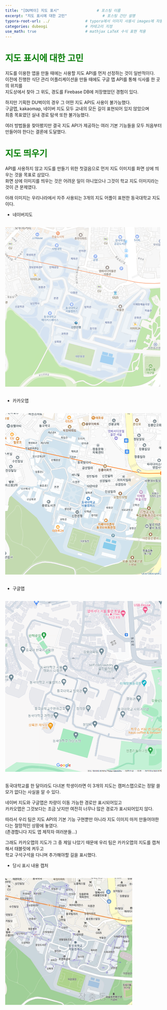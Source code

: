 ```yaml
---
title: "[DU벅이] 지도 표시"                 # 포스팅 이름
excerpt: "지도 표시에 대한 고민"                # 포스팅 간단 설명
typora-root-url: ../                # typora에서 이미지 사용시 images에 자동 저장
categories: dubeogi                 # 카테고리 지정
use_math: true                      # mathjax LaTeX 수식 표현 적용
---
```


# <span style = 'color: #008000'>지도 표시에 대한 고민</span>
지도를 이용한 앱을 만들 때에는 사용할 지도 API를 먼저 선정하는 것이 일반적이다.  
이전에 진행한 식단 관리 어플리케이션을 만들 때에도 구글 맵 API를 통해 식사를 한 곳의 위치를<br>
지도상에서 찾아 그 위도, 경도를 Firebase DB에 저장했었던 경험이 있다.

하지만 기획한 DU벅이의 경우 그 어떤 지도 API도 사용이 불가능했다.  
구글맵, kakaomap, 네이버 지도 모두 교내의 모든 길이 표현되어 있지 않았으며<br>
최종 목표였던 실내 경로 탐색 또한 불가능했다.<br>

여러 방법들을 찾아봤지만 결국 지도 API가 제공하는 여러 기본 기능들을 모두 처음부터 만들어야 한다는 결론에 도달했다.


# <span style = 'color: #008000'>지도 띄우기</span>
API를 사용하지 않고 지도를 만들기 위한 첫걸음으로 먼저 지도 이미지를 화면 상에 띄우는 것을 목표로 삼았다.  
화면 상에 이미지를 띄우는 것은 어려운 일이 아니었으나 그것이 학교 지도 이미지라는 것이 큰 문제였다.<br>

아래 이미지는 우리나라에서 자주 사용되는 3개의 지도 어플이 표현한 동국대학교 지도이다.

- 네이버지도<br><br>
<img src="/../images/2024-02-06-004/네이버지도.png" alt="navermap" style="zoom:60%;" />
<br><br>

- 카카오맵<br><br>
<img src="/../images/2024-02-06-004/카카오맵.png" alt="kakaomap" style="zoom:64%;" />
<br><br>

- 구글맵<br><br>
<img src="/../images/2024-02-06-004/구글맵.png" alt="googlemap" style="zoom:60%;" />
<br><br>

동국대학교를 한 달이라도 다녀본 학생이라면 이 3개의 지도는 캠퍼스맵으로는 정말 쓸모가 없다는 사실을 알 수 있다.  

네이버 지도와 구글맵은 차량이 이동 가능한 경로만 표시되어있고  
카카오맵은 그것보다는 조금 낫지만 여전히 너무나 많은 경로가 표시되어있지 않다.<br>

따라서 우리 팀은 지도 API의 기본 기능 구현뿐만 아니라 지도 이미지 마저 만들어야한다는 절망적인 상황에 놓였다.<br>
(존경합니다 지도 앱 제작자 여러분들...)

그래도 카카오맵의 지도가 그 중 제일 나았기 때문에 우리 팀은 카카오맵의 지도를 캡쳐해서 태블릿에 켜두고  
학교 구석구석을 다니며 추가해야할 길을 표시했다.<br>

- 당시 표시 내용 캡처<br><br>
<img src="/../images/2024-02-06-004/route.jpg" alt="route" style="zoom:40%;" />

